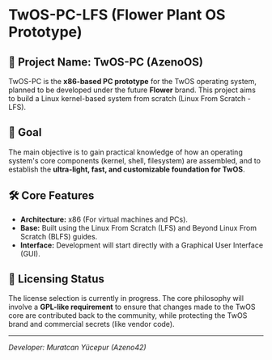 # TwOS-PC-LFS (Flower Plant OS Prototype)

## 🌟 Project Name: TwOS-PC (AzenoOS)
TwOS-PC is the **x86-based PC prototype** for the TwOS operating system, planned to be developed under the future **Flower** brand. This project aims to build a Linux kernel-based system from scratch (Linux From Scratch - LFS).

## 🎯 Goal
The main objective is to gain practical knowledge of how an operating system's core components (kernel, shell, filesystem) are assembled, and to establish the **ultra-light, fast, and customizable foundation for TwOS**.

## 🛠️ Core Features
* **Architecture:** x86 (For virtual machines and PCs).
* **Base:** Built using the Linux From Scratch (LFS) and Beyond Linux From Scratch (BLFS) guides.
* **Interface:** Development will start directly with a Graphical User Interface (GUI).

## 📝 Licensing Status
The license selection is currently in progress. The core philosophy will involve a **GPL-like requirement** to ensure that changes made to the TwOS core are contributed back to the community, while protecting the TwOS brand and commercial secrets (like vendor code).

---
*Developer: Muratcan Yücepur (Azeno42)*
